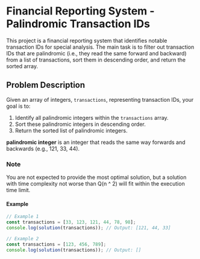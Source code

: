 # Financial Reporting System - Palindromic Transaction IDs

This project is a financial reporting system that identifies notable transaction IDs for special analysis. 
The main task is to filter out transaction IDs that are palindromic (i.e., they read the same forward and backward) from a list of transactions, sort them in descending order, and return the sorted array.

## Problem Description

Given an array of integers, `transactions`, representing transaction IDs, your goal is to:
1. Identify all palindromic integers within the `transactions` array.
2. Sort these palindromic integers in descending order.
3. Return the sorted list of palindromic integers.

**palindromic integer** is an integer that reads the same way forwards and backwards (e.g., 121, 33, 44).

### Note
You are not expected to provide the most optimal solution, but a solution with time complexity not worse than Q(n ^ 2) will fit within the execution time limit.

#### Example

```javascript
// Example 1
const transactions = [33, 123, 121, 44, 78, 98];
console.log(solution(transactions)); // Output: [121, 44, 33]

// Example 2
const transactions = [123, 456, 789];
console.log(solution(transactions)); // Output: []



